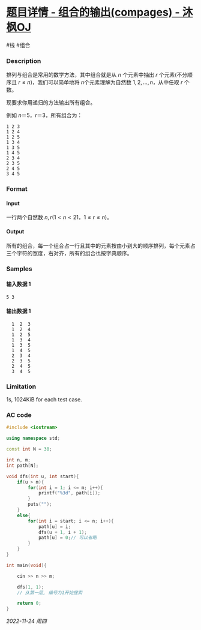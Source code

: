 # [题目详情 - 组合的输出(compages) - 沐枫OJ](https://www.mfstem.org/p/601?tid=618e1a85f95440248cba192a)

#栈 #组合

### Description

排列与组合是常用的数学方法，其中组合就是从 $n$ 个元素中抽出 $r$ 个元素(不分顺序且 $r \le n$)，我们可以简单地将  $n$个元素理解为自然数 $1,2,\dots,n$，从中任取 $r$ 个数。

现要求你用递归的方法输出所有组合。

例如 $n＝5，r＝3$，所有组合为：

```none
1 2 3
1 2 4
1 2 5
1 3 4
1 3 5
1 4 5
2 3 4
2 3 5
2 4 5
3 4 5
```

### Format

#### Input

一行两个自然数 $n,r(1\lt n\lt 21，1\le r\le n)$。

#### Output

所有的组合，每一个组合占一行且其中的元素按由小到大的顺序排列，每个元素占三个字符的宽度，右对齐，所有的组合也按字典顺序。

### Samples

#### 输入数据 1

```input1
5 3
```

#### 输出数据 1

```output1
  1  2  3
  1  2  4
  1  2  5
  1  3  4
  1  3  5
  1  4  5
  2  3  4
  2  3  5
  2  4  5
  3  4  5
```

### Limitation

1s, 1024KiB for each test case.

### AC code

```cpp
#include <iostream>

using namespace std;

const int N = 30;

int n, m;
int path[N];

void dfs(int u, int start){
    if(u > m){
        for(int i = 1; i <= m; i++){
            printf("%3d", path[i]);
        }
        puts("");
    }
    else{
        for(int i = start; i <= n; i++){
            path[u] = i;
            dfs(u + 1, i + 1);
            path[u] = 0;// 可以省略
        }
    }
}

int main(void){

    cin >> n >> m;

    dfs(1, 1);
    // 从第一层, 编号为1开始搜索

    return 0;
}
```


*2022-11-24 周四*
